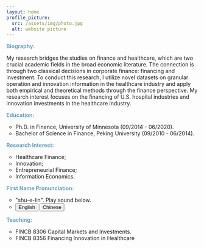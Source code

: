 ```yaml
---
layout: home
profile_picture:
  src: /assets/img/photo.jpg
  alt: website picture
---
```

<strong style="color:#64a1bd">Biography:</strong>

My research bridges the studies on finance and healthcare, which are two crucial academic fields in the broad economic literature. The connection is through two classical decisions in corporate finance: financing and investment. To conduct this research, I utilize novel datasets on granular operation and innovation information in the healthcare industry and apply both empirical and theoretical methods through the finance perspective. My research interest focuses on the financing of U.S. hospital industries and innovation investments in the healthcare industry.

<strong style="color:#64a1bd">Education:</strong>
<ul>
<li style="list-style-type:circle;font-size:14px">Ph.D. in Finance, University of Minnesota (09/2014 - 06/2020).</li>
<li style="list-style-type:circle;font-size:14px">Bachelor of Science in Finance, Peking University (09/2010 - 06/2014).</li>
</ul>

<strong style="color:#64a1bd">Research Interest:</strong>
<ul>
<li style="list-style-type:circle;font-size:14px">Healthcare Finance;</li>
<li style="list-style-type:circle;font-size:14px">Innovation;</li>
<li style="list-style-type:circle;font-size:14px">Entrepreneurial Finance;</li>
<li style="list-style-type:circle;font-size:14px">Information Economics.</li>
</ul>

<strong style="color:#64a1bd">First Name Pronunciation:</strong>
<ul>
<li style="list-style-type:circle;font-size:14px">"shu-e-lin". Play sound below.</li>
<li style="list-style-type:circle;font-size:14px"><audio id="eng_name">
  <source type="audio/mp3" src="media/xuelin.mp3"></source>
  <p>Your browser does not support the audio element.</p>
</audio>
<audio id="eng_chinese">
  <source type="audio/mp3" src="media/xuelin_Chinese.mp3"></source>
  <p>Your browser does not support the audio element.</p>
</audio>
<div>
	<button onclick="document.getElementById('eng_name').play()">English</button>
	<button onclick="document.getElementById('eng_chinese').play()">Chinese</button>
</div> </li>
</ul>

<strong style="color:#64a1bd">Teaching:</strong>
<ul>
<li style="list-style-type:circle;font-size:14px">FINCB 8306 Capital Markets and Investments.</li>
<li style="list-style-type:circle;font-size:14px">FINCB 8356 Financing Innovation in Healthcare</li>